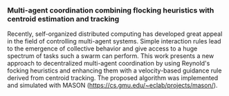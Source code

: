 ### Multi-agent coordination combining flocking heuristics with centroid estimation and tracking

Recently, self-organized distributed computing has developed great appeal in the field of controlling multi-agent systems. Simple interaction rules lead to the emergence of collective behavior and give access to a huge spectrum of tasks such a swarm can perform. This work presents a new approach to decentralized multi-agent coordination by using Reynold's focking heuristics and enhancing them with a velocity-based guidance rule derived from centroid tracking. The proposed algorithm was implemented and simulated with MASON (https://cs.gmu.edu/~eclab/projects/mason/).
